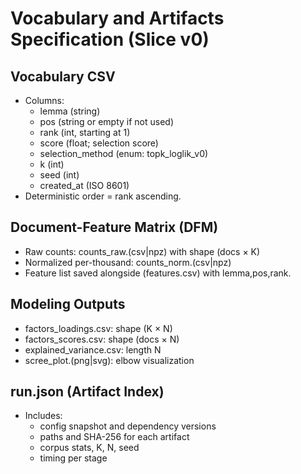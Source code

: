 # Vocabulary and Artifacts Specification (Slice v0)

## Vocabulary CSV
- Columns:
    - lemma (string)
    - pos (string or empty if not used)
    - rank (int, starting at 1)
    - score (float; selection score)
    - selection_method (enum: topk_loglik_v0)
    - k (int)
    - seed (int)
    - created_at (ISO 8601)
- Deterministic order = rank ascending.

## Document-Feature Matrix (DFM)
- Raw counts: counts_raw.(csv|npz) with shape (docs × K)
- Normalized per-thousand: counts_norm.(csv|npz)
- Feature list saved alongside (features.csv) with lemma,pos,rank.

## Modeling Outputs
- factors_loadings.csv: shape (K × N)
- factors_scores.csv: shape (docs × N)
- explained_variance.csv: length N
- scree_plot.(png|svg): elbow visualization

## run.json (Artifact Index)
- Includes:
    - config snapshot and dependency versions
    - paths and SHA-256 for each artifact
    - corpus stats, K, N, seed
    - timing per stage

